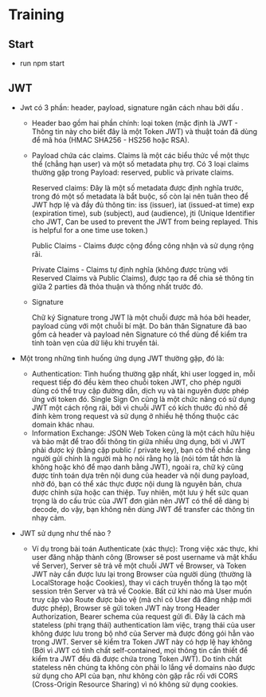 ﻿# Training

## Start

- run npm start
## JWT
- Jwt có 3 phần: header, payload, signature ngăn cách nhau bởi dấu .
  - Header bao gồm hai phần chính: loại token (mặc định là JWT - Thông tin này cho biết đây là một Token JWT) và thuật toán đã dùng để mã hóa (HMAC SHA256 - HS256 hoặc RSA).
  - Payload chứa các claims. Claims là một các biểu thức về một thực thể (chẳng hạn user) và một số metadata phụ trợ. Có 3 loại claims thường gặp trong Payload: reserved, public và private claims.

      Reserved claims: Đây là một số metadata được định nghĩa trước, trong đó một số metadata là bắt buộc, số còn lại nên tuân theo để JWT hợp lệ và đầy đủ thông tin: iss (issuer), iat (issued-at time) exp (expiration time), sub (subject), aud (audience), jti (Unique Identifier cho JWT, Can be used to prevent the JWT from being replayed. This is helpful for a one time use token.)

      Public Claims - Claims được cộng đồng công nhận và sử dụng rộng rãi.

      Private Claims - Claims tự định nghĩa (không được trùng với Reserved Claims và Public Claims), được tạo ra để chia sẻ thông tin giữa 2 parties đã thỏa thuận và thống nhất trước đó.
  - Signature
    
    Chữ ký Signature trong JWT là một chuỗi được mã hóa bởi header, payload cùng với một chuỗi bí mật. Do bản thân Signature đã bao gồm cả header và payload nên Signature có thể dùng để kiểm tra tính toàn vẹn của dữ liệu khi truyền tải.
 - Một trong những tình huống ứng dụng JWT thường gặp, đó là:

   - Authentication: Tình huống thường gặp nhất, khi user logged in, mỗi request tiếp đó đều kèm theo chuỗi token JWT, cho phép người dùng có thể truy cập đường dẫn, dịch vụ và tài nguyên được phép ứng với token đó. Single Sign On cũng là một chức năng có sử dụng JWT một cách rộng rãi, bởi vì chuỗi JWT có kích thước đủ nhỏ để đính kèm trong request và sử dụng ở nhiều hệ thống thuộc các domain khác nhau.
   - Information Exchange: JSON Web Token cũng là một cách hữu hiệu và bảo mật để trao đổi thông tin giữa nhiều ứng dụng, bởi vì JWT phải được ký (bằng cặp public / private key), bạn có thể chắc rằng người gửi chính là người mà họ nói rằng họ là (nói tóm tắt hơn là không hoặc khó để mạo danh bằng JWT), ngoài ra, chữ ký cũng được tính toán dựa trên nội dung của header và nội dung payload, nhờ đó, bạn có thể xác thực được nội dung là nguyên bản, chưa được chỉnh sửa hoặc can thiệp. Tuy nhiên, một lưu ý hết sức quan trọng là do cấu trúc của JWT đơn giản nên JWT có thể dễ dàng bị decode, do vậy, bạn không nên dùng JWT để transfer các thông tin nhạy cảm.
 - JWT sử dụng như thế nào ?
   - Ví dụ trong bài toán Authenticate (xác thực): Trong việc xác thực, khi user đăng nhập thành công (Browser sẽ post username và mật khẩu về Server), Server sẽ trả về một chuỗi JWT về Browser, và Token JWT này cần được lưu lại trong Browser của người dùng (thường là LocalStorage hoặc Cookies), thay vì cách truyền thống là tạo một session trên Server và trả về Cookie. Bất cứ khi nào mà User muốn truy cập vào Route được bảo vệ (mà chỉ có User đã đăng nhập mới được phép), Browser sẽ gửi token JWT này trong Header Authorization, Bearer schema của request gửi đi. Đây là cách mà stateless (phi trạng thái) authentication làm việc, trạng thái của user không được lưu trong bộ nhớ của Server mà được đóng gói hẳn vào trong JWT. Server sẽ kiểm tra Token JWT này có hợp lệ hay không (Bởi vì JWT có tính chất self-contained, mọi thông tin cần thiết để kiểm tra JWT đều đã được chứa trong Token JWT). Do tính chất stateless nên chúng ta không còn phải lo lắng về domains nào được sử dụng cho API của bạn, như không còn gặp rắc rối với CORS (Cross-Origin Resource Sharing) vì nó không sử dụng cookies.
